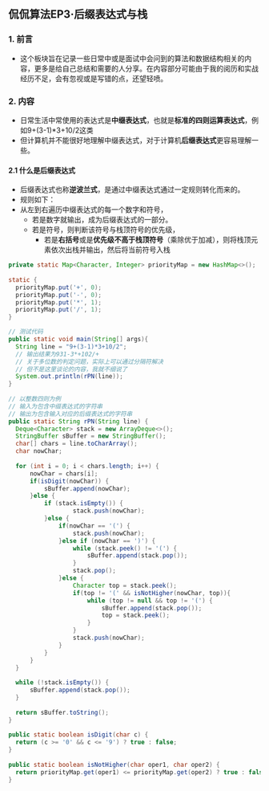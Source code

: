 ## 侃侃算法EP3·后缀表达式与栈

### 1. 前言

- 这个板块旨在记录一些日常中或是面试中会问到的算法和数据结构相关的内容，更多是给自己总结和需要的人分享。在内容部分可能由于我的阅历和实战经历不足，会有忽视或是写错的点，还望轻喷。



### 2. 内容

- 日常生活中常使用的表达式是**中缀表达式**，也就是**标准的四则运算表达式**，例如9+(3-1)*3+10/2这类
- 但计算机并不能很好地理解中缀表达式，对于计算机**后缀表达式**更容易理解一些。

#### 2.1 什么是后缀表达式

  - 后缀表达式也称**逆波兰式**，是通过中缀表达式通过一定规则转化而来的。
  - 规则如下：
  - 从左到右遍历中缀表达式的每一个数字和符号，
      - 若是数字就输出，成为后缀表达式的一部分。
      - 若是符号，则判断该符号与栈顶符号的优先级，
          - 若是**右括号**或是**优先级不高于栈顶符号**（乘除优于加减），则将栈顶元素依次出栈并输出，然后将当前符号入栈

  ```java
private static Map<Character, Integer> priorityMap = new HashMap<>();
	
static {
	priorityMap.put('+', 0);
	priorityMap.put('-', 0);
	priorityMap.put('*', 1);
	priorityMap.put('/', 1);		
}

// 测试代码
public static void main(String[] args){
	String line = "9+(3-1)*3+10/2";
    // 输出结果为931-3*+102/+
    // 关于多位数的判定问题，实际上可以通过分隔符解决
    // 但不是这里谈论的内容，我就不细说了
	System.out.println(rPN(line));
}
	
// 以整数四则为例
// 输入为包含中缀表达式的字符串
// 输出为包含输入对应的后缀表达式的字符串
public static String rPN(String line) {
	Deque<Character> stack = new ArrayDeque<>();
	StringBuffer sBuffer = new StringBuffer();
	char[] chars = line.toCharArray();
	char nowChar;
		
	for (int i = 0; i < chars.length; i++) {
		nowChar = chars[i];
		if(isDigit(nowChar)) {
			sBuffer.append(nowChar);
		}else {
			if (stack.isEmpty()) {
					stack.push(nowChar);
			}else {
				if(nowChar == '(') {
					stack.push(nowChar);
				}else if (nowChar == ')') {
					while (stack.peek() != '(') {
						sBuffer.append(stack.pop());
					}
					stack.pop();
				}else {
					Character top = stack.peek();
					if(top != '(' && isNotHigher(nowChar, top)){
						while (top != null && top != '(') {
							sBuffer.append(stack.pop());
							top = stack.peek();
						}
					}
					stack.push(nowChar);
				}
			}
		}
	}
		
	while (!stack.isEmpty()) {
		sBuffer.append(stack.pop());
	}
		
	return sBuffer.toString();
}
	
public static boolean isDigit(char c) {
	return (c >= '0' && c <= '9') ? true : false;
}
	
public static boolean isNotHigher(char oper1, char oper2) {
	return priorityMap.get(oper1) <= priorityMap.get(oper2) ? true : false;
}
  ```

